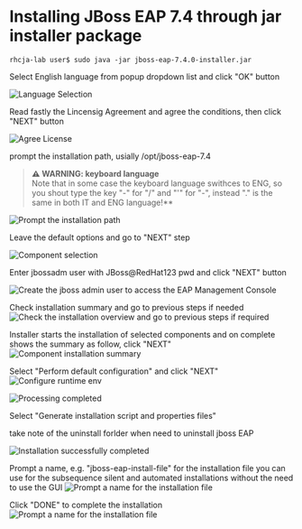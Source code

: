 # Installing JBoss EAP 7.4 through jar installer package

```console
rhcja-lab user$ sudo java -jar jboss-eap-7.4.0-installer.jar
```

Select English language from popup dropdown list and click "OK" button

![Language Selection](images/language-selection.png?raw=true)

Read fastly the Lincensig Agreement and agree the conditions, then click "NEXT" button

![Agree License](images/licensing-agreement.png?raw=true)

prompt the installation path, usially /opt/jboss-eap-7.4

> **⚠ WARNING: keyboard language**  
Note that in some case the keyboard language swithces to ENG, so you shout type the key "-" for "/" and "'" for "-", instead "." is the same in both IT and ENG language!**

![Prompt the installation path](images/installation-path.png?raw=true)

Leave the default options and go to "NEXT" step

![Component selection](images/component-selection.png?raw=true)

Enter jbossadm user with JBoss@RedHat123 pwd and click "NEXT" button

![Create the jboss admin user to access the EAP Management Console](images/create-jboss-admin-user.png?raw=true)

Check installation summary and go to previous steps if needed
![Check the installation overview and go to previous steps if required](images/installation-overview.png?raw=true)

Installer starts the installation of selected components and on complete shows the summary as follow, click "NEXT"
![Component installation summary](images/component-installation.png?raw=true)

Select "Perform default configuration" and click "NEXT"
![Configure runtime env](images/configure-runtime-environment.png?raw=true)

![Processing completed](images/processing-completed.png?raw=true)

Select "Generate installation script and properties files"

take note of the uninstall forlder when need to uninstall jboss EAP

![Installation successfully completed](images/installation-successfully.png?raw=true)

Prompt a name, e.g. "jboss-eap-install-file" for the installation file you can use for the subsequence silent and automated installations without the need to use the GUI
![Prompt a name for the installation file](images/select-folder-for-install-file.png?raw=true)

Click "DONE" to complete the installation
![Prompt a name for the installation file](images/install-file-generated-properly.png?raw=true)